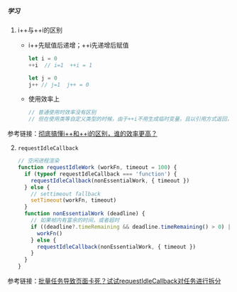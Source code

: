 ##### 学习

1. i++与++i的区别

   - i++先赋值后递增；++i先递增后赋值

     ```javascript
     let i = 0
     ++i  // i=1  ++i = 1
     
     let j = 0
     j++ // j=1  j++ = 0
     ```

   - 使用效率上

     ```javascript
     // 普通使用时效率没有区别
     // 但在使用类等自定义类型的时候，由于++i不用生成临时变量，且以引用方式返回，因此没有构造与析构的开销，效率更高。
     ```

参考链接：[彻底搞懂i++和++i的区别，谁的效率更高？](https://zhuanlan.zhihu.com/p/391942337)

2. `requestIdleCallback`

   ```javascript
   // 空闲进程渲染
   function requestIdleWork (workFn, timeout = 100) {
     if (typeof requestIdleCallback === 'function') {
       requestIdleCallback(nonEssentialWork, { timeout })
     } else {
       // settimeout fallback
       setTimeout(workFn, timeout)
     }
     function nonEssentialWork (deadline) {
       // 如果帧内有富余的时间，或者超时
       if ((deadline?.timeRemaining && deadline.timeRemaining() > 0) || (timeout && deadline?.didTimeout)) {
         workFn()
       } else {
         requestIdleCallback(nonEssentialWork, { timeout })
       }
     }
   }
   ```

参考链接：[批量任务导致页面卡死？试试requestIdleCallback对任务进行拆分](https://juejin.cn/post/7221793823705268284?searchId=20230927092112761C89FF036649A298CC)

